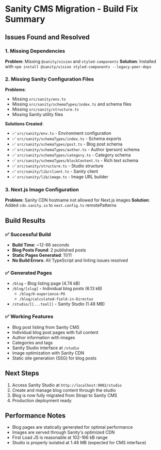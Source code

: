 # Sanity CMS Migration - Build Fix Summary

## Issues Found and Resolved

### 1. Missing Dependencies
**Problem**: Missing `@sanity/vision` and `styled-components`
**Solution**: Installed with `npm install @sanity/vision styled-components --legacy-peer-deps`

### 2. Missing Sanity Configuration Files
**Problems**: 
- Missing `src/sanity/env.ts`
- Missing `src/sanity/schemaTypes/index.ts` and schema files
- Missing `src/sanity/structure.ts`
- Missing Sanity utility files

**Solutions Created**:
- ✅ `src/sanity/env.ts` - Environment configuration
- ✅ `src/sanity/schemaTypes/index.ts` - Schema exports
- ✅ `src/sanity/schemaTypes/post.ts` - Blog post schema
- ✅ `src/sanity/schemaTypes/author.ts` - Author (person) schema
- ✅ `src/sanity/schemaTypes/category.ts` - Category schema
- ✅ `src/sanity/schemaTypes/blockContent.ts` - Rich text schema
- ✅ `src/sanity/structure.ts` - Studio structure
- ✅ `src/sanity/lib/client.ts` - Sanity client
- ✅ `src/sanity/lib/image.ts` - Image URL builder

### 3. Next.js Image Configuration
**Problem**: Sanity CDN hostname not allowed for Next.js images
**Solution**: Added `cdn.sanity.io` to `next.config.ts` remotePatterns

## Build Results

### ✅ Successful Build
- **Build Time**: ~12-66 seconds
- **Blog Posts Found**: 2 published posts
- **Static Pages Generated**: 11/11
- **No Build Errors**: All TypeScript and linting issues resolved

### ✅ Generated Pages
- `/blog` - Blog listing page (4.74 kB)
- `/blog/[slug]` - Individual blog posts (6.13 kB)
  - `/blog/0-experience-PO` 
  - `/blog/calculated-field-in-Directus`
- `/studio/[[...tool]]` - Sanity Studio (1.48 MB)

### ✅ Working Features
- Blog post listing from Sanity CMS
- Individual blog post pages with full content
- Author information with images
- Categories and tags
- Sanity Studio interface at `/studio`
- Image optimization with Sanity CDN
- Static site generation (SSG) for blog posts

## Next Steps
1. Access Sanity Studio at `http://localhost:9002/studio`
2. Create and manage blog content through the studio
3. Blog is now fully migrated from Strapi to Sanity CMS
4. Production deployment ready

## Performance Notes
- Blog pages are statically generated for optimal performance
- Images are served through Sanity's optimized CDN
- First Load JS is reasonable at 102-166 kB range
- Studio is properly isolated at 1.48 MB (expected for CMS interface)
